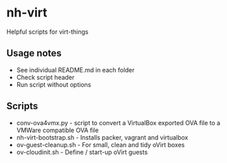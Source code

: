 # nh-virt

Helpful scripts for virt-things

## Usage notes

- See individual README.md in each folder
- Check script header
- Run script without options

## Scripts

- conv-ova4vmx.py - script to convert a VirtualBox exported OVA file to a VMWare compatible OVA file
- nh-virt-bootstrap.sh - Installs packer, vagrant and virtualbox
- ov-guest-cleanup.sh - For small, clean and tidy oVirt boxes
- ov-cloudinit.sh - Define / start-up oVirt guests